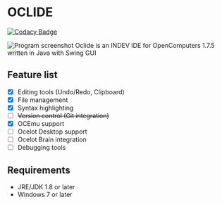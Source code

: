 # OCLIDE
[![Codacy Badge](https://app.codacy.com/project/badge/Grade/d0ace57bc0a349529c699733b8dc3e9e)](https://www.codacy.com/gh/Vladg24YT/Oclide/dashboard?utm_source=github.com&amp;utm_medium=referral&amp;utm_content=Vladg24YT/Oclide&amp;utm_campaign=Badge_Grade)<br>

![Program screenshot](https://raw.githubusercontent.com/Vladg24YT/Oclide/gh-pages/images/screenshots/OCLIDE_screenshot.png) 
Oclide is an INDEV IDE for OpenComputers 1.7.5 written in Java with Swing GUI

## Feature list
- [x] Editing tools (Undo/Redo, Clipboard)
- [x] File management
- [x] Syntax highlighting
- [ ] <s>Version control (Git integration)</s>
- [x] OCEmu support
- [ ] Ocelot Desktop support
- [ ] Ocelot Brain integration
- [ ] Debugging tools

## Requirements
* JRE/JDK 1.8 or later
* Windows 7 or later
